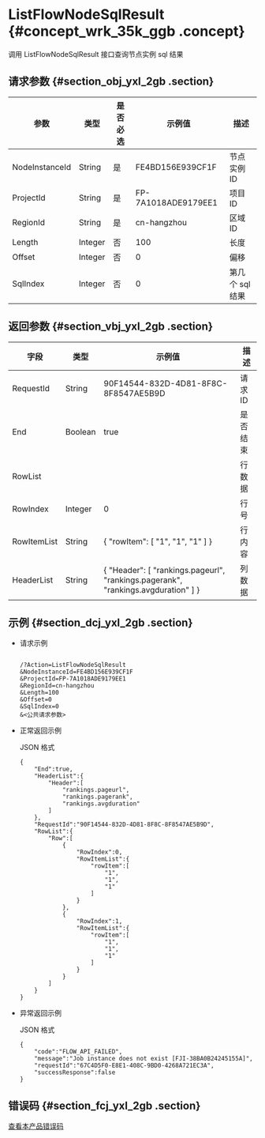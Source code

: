 # ListFlowNodeSqlResult {#concept_wrk_35k_ggb .concept}

调用 ListFlowNodeSqlResult 接口查询节点实例 sql 结果

## 请求参数 {#section_obj_yxl_2gb .section}

|参数|类型|是否必选|示例值|描述|
|--|--|----|---|--|
|NodeInstanceId|String|是|FE4BD156E939CF1F|节点实例 ID|
|ProjectId|String|是|FP-7A1018ADE9179EE1|项目 ID|
|RegionId|String|是|cn-hangzhou|区域 ID|
|Length|Integer|否|100|长度|
|Offset|Integer|否|0|偏移|
|SqlIndex|Integer|否|0|第几个 sql 结果|

## 返回参数 {#section_vbj_yxl_2gb .section}

|字段|类型|示例值|描述|
|--|--|---|--|
|RequestId|String|90F14544-832D-4D81-8F8C-8F8547AE5B9D|请求 ID|
|End|Boolean|true|是否结束|
|RowList| | |行数据|
|RowIndex|Integer|0|行号|
|RowItemList|String|\{ "rowItem": \[ "1", "1", "1" \] \}|行内容|
|HeaderList|String|\{ "Header": \[ "rankings.pageurl", "rankings.pagerank", "rankings.avgduration" \] \}|列数据|

## 示例 {#section_dcj_yxl_2gb .section}

-   请求示例

    ```
    
    /?Action=ListFlowNodeSqlResult
    &NodeInstanceId=FE4BD156E939CF1F
    &ProjectId=FP-7A1018ADE9179EE1
    &RegionId=cn-hangzhou
    &Length=100
    &Offset=0
    &SqlIndex=0
    &<公共请求参数>
    ```

-   正常返回示例

    JSON 格式

    ```
    {
    	"End":true,
    	"HeaderList":{
    		"Header":[
    			"rankings.pageurl",
    			"rankings.pagerank",
    			"rankings.avgduration"
    		]
    	},
    	"RequestId":"90F14544-832D-4D81-8F8C-8F8547AE5B9D",
    	"RowList":{
    		"Row":[
    			{
    				"RowIndex":0,
    				"RowItemList":{
    					"rowItem":[
    						"1",
    						"1",
    						"1"
    					]
    				}
    			},
    			{
    				"RowIndex":1,
    				"RowItemList":{
    					"rowItem":[
    						"1",
    						"1",
    						"1"
    					]
    				}
    			}
    		]
    	}
    }
    ```

-   异常返回示例

    JSON 格式

    ```
    {
    	"code":"FLOW_API_FAILED",
    	"message":"Job instance does not exist [FJI-38BA0B24245155A]",
    	"requestId":"67C4D5F0-E8E1-408C-9BD0-4268A721EC3A",
    	"successResponse":false
    }
    ```


## 错误码 {#section_fcj_yxl_2gb .section}

[查看本产品错误码](https://error-center.alibabacloud.com/status/product/Emr)

